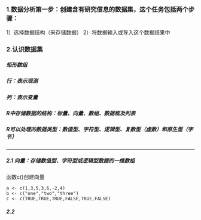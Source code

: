 ### 1.数据分析第一步：创建含有研究信息的数据集，这个任务包括两个步骤：
  1）选择数据结构（来存储数据）
  2）将数据输入或导入这个数据结果中
 
### 2.认识数据集

##### **矩形数组**
##### **行：表示观测**
##### **列：表示变量**
##### **R中存储数据的结构：标量、向量、数组、数据框及列表**
##### **R可以处理的数据类型：数值型、字符型、逻辑型、复数型（虚数）和原生型（字节）**
 
---------------------------------------------------------------------------------------
##### 2.1 向量：存储数值型、字符型或逻辑型数据的一维数组
  
  函数c()创建向量
  
    a <- c(1,3,5,3,6,-2,4)
    b <- c("one","two","three")
    c <- c(TRUE,TRUE,TRUE,FALSE,TRUE,FALSE)
  
##### 2.2
